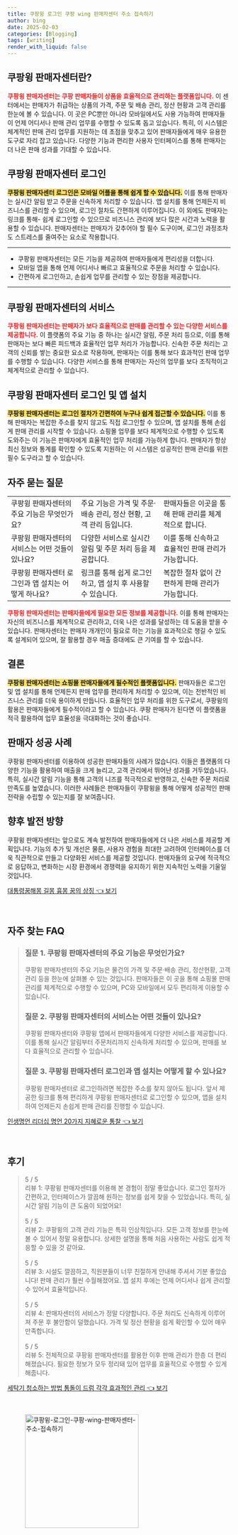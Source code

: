 ```yaml
---
title: 쿠팡윙 로그인 쿠팡 wing 판매자센터 주소 접속하기
author: bing
date: 2025-02-03
categories: [Blogging]
tags: [writing]
render_with_liquid: false
---
```



<h2 id='쿠팡윙_판매자센터란'>쿠팡윙 판매자센터란?</h2>

<p><b><span style="color: #ee2323;">쿠팡윙 판매자센터는 쿠팡 판매자들이 상품을 효율적으로 관리하는 플랫폼입니다.</span></b> 이 센터에서는 판매자가 취급하는 상품의 가격, 주문 및 배송 관리, 정산 현황과 고객 관리를 한눈에 볼 수 있습니다. 이 곳은 PC뿐만 아니라 모바일에서도 사용 가능하여 판매자들이 언제 어디서나 판매 관리 업무를 수행할 수 있도록 돕고 있습니다. 특히, 이 시스템은 체계적인 판매 관리 업무를 지원하는 데 초점을 맞추고 있어 판매자들에게 매우 유용한 도구로 자리 잡고 있습니다. 다양한 기능과 편리한 사용자 인터페이스를 통해 판매자는 더 나은 판매 성과를 기대할 수 있습니다.</p>

<h2 id='판매자센터_로그인'>쿠팡윙 판매자센터 로그인</h2>

<p><b><span style="background-color: #ffe066;">쿠팡윙 판매자센터 로그인은 모바일 어플을 통해 쉽게 할 수 있습니다.</span></b> 이를 통해 판매자는 실시간 알림 받고 주문을 신속하게 처리할 수 있습니다. 앱 설치를 통해 언제든지 비즈니스를 관리할 수 있으며, 로그인 절차도 간편하게 이루어집니다. 이 외에도 판매자는 링크를 통해- 쉽게 로그인할 수 있으므로 비즈니스 관리에 보다 많은 시간과 노력을 활용할 수 있습니다. 판매자센터는 판매자가 갖추어야 할 필수 도구이며, 로그인 과정조차도 스트레스를 줄여주는 요소로 작용합니다.</p>

<hr />

<ul>
    <li>쿠팡윙 판매자센터는 모든 기능을 제공하여 판매자들에게 편리성을 더합니다.</li>
    <li>모바일 앱을 통해 언제 어디서나 빠르고 효율적으로 주문을 처리할 수 있습니다.</li>
    <li>간편하게 로그인하고, 손쉽게 업무를 관리할 수 있는 장점을 제공합니다.</li>
</ul>

<hr />

<h2 id='쿠팡윙_판매자센터의_서비스'>쿠팡윙 판매자센터의 서비스</h2>

<p><b><span style="color: #ee2323;">쿠팡윙 판매자센터는 판매자가 보다 효율적으로 판매를 관리할 수 있는 다양한 서비스를 제공합니다.</span></b> 이 플랫폼의 주요 기능 중 하나는 실시간 알림, 주문 처리 등으로, 이를 통해 판매자는 보다 빠른 피드백과 효율적인 업무 처리가 가능합니다. 신속한 주문 처리는 고객의 신뢰를 쌓는 중요한 요소로 작용하며, 판매자는 이를 통해 보다 효과적인 판매 업무를 수행할 수 있습니다. 다양한 서비스를 통해 판매자는 자신의 업무를 보다 조직적이고 체계적으로 관리할 수 있습니다.</p>

<h2 id='로그인_및_앱_설치'>쿠팡윙 판매자센터 로그인 및 앱 설치</h2>

<p><b><span style="background-color: #ffe066;">쿠팡윙 판매자센터는 로그인 절차가 간편하여 누구나 쉽게 접근할 수 있습니다.</span></b> 이를 통해 판매자는 복잡한 주소를 찾지 않고도 직접 로그인할 수 있으며, 앱 설치를 통해 손쉽게 판매 관리를 시작할 수 있습니다. 쇼핑몰 업무를 보다 체계적으로 수행할 수 있도록 도와주는 이 기능은 판매자에게 효율적인 업무 처리를 가능하게 합니다. 판매자가 항상 최신 정보와 통계를 확인할 수 있도록 지원하는 이 시스템은 성공적인 판매 관리를 위한 필수 도구라고 할 수 있습니다.</p>

<h2 id='자주_묻는_질문'>자주 묻는 질문</h2>

<table>
    <tr>
        <td>쿠팡윙 판매자센터의 주요 기능은 무엇인가요?</td>
        <td>주요 기능은 가격 및 주문·배송 관리, 정산 현황, 고객 관리 등입니다.</td>
        <td>판매자들은 이곳을 통해 판매 관리를 체계적으로 합니다.</td>
    </tr>
    <tr>
        <td>쿠팡윙 판매자센터의 서비스는 어떤 것들이 있나요?</td>
        <td>다양한 서비스로 실시간 알림 및 주문 처리 등을 제공합니다.</td>
        <td>이를 통해 신속하고 효율적인 판매 관리가 가능합니다.</td>
    </tr>
    <tr>
        <td>쿠팡윙 판매자센터 로그인과 앱 설치는 어떻게 하나요?</td>
        <td>링크를 통해 쉽게 로그인하고, 앱 설치 후 사용할 수 있습니다.</td>
        <td>복잡한 절차 없이 간편하게 판매 관리가 가능합니다.</td>
    </tr>
</table>

<p><b><span style="color: #ee2323;">쿠팡윙 판매자센터는 판매자들에게 필요한 모든 정보를 제공합니다.</span></b> 이를 통해 판매자는 자신의 비즈니스를 체계적으로 관리하고, 더욱 나은 성과를 달성하는 데 도움을 받을 수 있습니다. 판매자센터는 판매자 개개인이 필요로 하는 기능을 효과적으로 챙길 수 있도록 설계되어 있으며, 잘 활용할 경우 매출 증대에도 큰 기여를 할 수 있습니다.</p>

<h2 id='결론'>결론</h2>

<p><b><span style="background-color: #ffe066;">쿠팡윙 판매자센터는 쇼핑몰 판매자들에게 필수적인 플랫폼입니다.</span></b> 판매자들은 로그인 및 앱 설치를 통해 언제든지 판매 업무를 편리하게 처리할 수 있으며, 이는 전반적인 비즈니스 관리를 더욱 용이하게 만듭니다. 효율적인 업무 처리를 위한 도구로서, 쿠팡윙의 활용은 판매자들에게 필수적이라고 할 수 있습니다. 쿠팡 판매자가 된다면 이 플랫폼을 적극 활용하여 업무 효율성을 극대화하는 것이 좋습니다.</p>

<h2 id='판매자_성공_사례'>판매자 성공 사례</h2>

<p>쿠팡윙 판매자센터를 이용하여 성공한 판매자들의 사례가 많습니다. 이들은 플랫폼의 다양한 기능을 활용하여 매출을 크게 늘리고, 고객 관리에서 뛰어난 성과를 거두었습니다. 특히, 실시간 알림 기능을 통해 고객의 니즈를 적극적으로 반영하고, 신속한 주문 처리로 만족도를 높였습니다. 이러한 사례들은 판매자들이 쿠팡윙을 통해 어떻게 성공적인 판매 전략을 수립할 수 있는지를 잘 보여줍니다.</p>

<h2 id='향후_발전'>향후 발전 방향</h2>

<p>쿠팡윙 판매자센터는 앞으로도 계속 발전하여 판매자들에게 더 나은 서비스를 제공할 계획입니다. 기능의 추가 및 개선은 물론, 사용자 경험을 최대한 고려하여 인터페이스를 더욱 직관적으로 만들고 다양화된 서비스를 제공할 것입니다. 판매자들의 요구에 적극적으로 응답하고, 변화하는 시장 환경에서 경쟁력을 유지하기 위한 지속적인 노력을 기울일 것입니다.</p>


<p><a class="click-button" title="대통령꿈해몽 길몽 흉몽 꿈의 상징" href="https://24nara.github.io/posts/%EB%8C%80%ED%86%B5%EB%A0%B9%EA%BF%88%ED%95%B4%EB%AA%BD-%EA%B8%B8%EB%AA%BD-%ED%9D%89%EB%AA%BD-%EA%BF%88%EC%9D%98-%EC%83%81%EC%A7%95/" rel="dofollow">대통령꿈해몽 길몽 흉몽 꿈의 상징 👈 보기</a></p><br>
<h2 id='자주_찾는_FAQ'>자주 찾는 FAQ</h2>
<div itemscope="" itemtype="https://schema.org/FAQPage"> 
<blockquote> 
<div itemscope="" itemprop="mainEntity" itemtype="https://schema.org/Question"> 
<h3 itemprop="name">질문 1. 쿠팡윙 판매자센터의 주요 기능은 무엇인가요?</h3> 
<div itemscope="" itemprop="acceptedAnswer" itemtype="https://schema.org/Answer"> 
<span itemprop="text"> 
<p>쿠팡윙 판매자센터의 주요 기능은 물건의 가격 및 주문·배송 관리, 정산현황, 고객관리 등을 한눈에 살펴볼 수 있는 것입니다. 판매자들은 이 곳을 통해 쇼핑몰 판매 관리를 체계적으로 수행할 수 있으며, PC와 모바일에서 모두 편리하게 이용할 수 있습니다.</p> 
</span> 
</div> 
</div> 

<div itemscope="" itemprop="mainEntity" itemtype="https://schema.org/Question"> 
<h3 itemprop="name">질문 2. 쿠팡윙 판매자센터의 서비스는 어떤 것들이 있나요?</h3> 
<div itemscope="" itemprop="acceptedAnswer" itemtype="https://schema.org/Answer"> 
<span itemprop="text"> 
<p>쿠팡윙 판매자센터와 쿠팡윙 앱에서 판매자들에게 다양한 서비스를 제공합니다. 이를 통해 실시간 알림부터 주문처리까지 신속하게 처리할 수 있으며, 판매를 보다 효율적으로 관리할 수 있습니다.</p> 
</span> 
</div> 
</div> 

<div itemscope="" itemprop="mainEntity" itemtype="https://schema.org/Question"> 
<h3 itemprop="name">질문 3. 쿠팡윙 판매자센터 로그인과 앱 설치는 어떻게 할 수 있나요?</h3> 
<div itemscope="" itemprop="acceptedAnswer" itemtype="https://schema.org/Answer"> 
<span itemprop="text"> 
<p>쿠팡윙 판매자센터로 로그인하려면 복잡한 주소를 찾지 않아도 됩니다. 앞서 제공한 링크를 통해 편리하게 쿠팡윙 판매자센터로 로그인할 수 있으며, 앱을 설치하여 언제든지 손쉽게 판매 관리를 진행할 수 있습니다.</p> 
</span> 
</div> 
</div> 
</blockquote> 
</div>
<p><a class="click-button" title="인생명언 리더십 명언 20가지 지혜로운 통찰" href="https://24nara.github.io/posts/%EC%9D%B8%EC%83%9D%EB%AA%85%EC%96%B8-%EB%A6%AC%EB%8D%94%EC%8B%AD-%EB%AA%85%EC%96%B8-20%EA%B0%80%EC%A7%80-%EC%A7%80%ED%98%9C%EB%A1%9C%EC%9A%B4-%ED%86%B5%EC%B0%B0/" rel="dofollow">인생명언 리더십 명언 20가지 지혜로운 통찰 👈 보기</a></p><br>
<h2 id='후기'>후기</h2>
<div itemscope itemtype="https://schema.org/Product">
  <blockquote>
  <div itemprop="review" itemscope itemtype="https://schema.org/Review">
      <div itemprop="reviewRating" itemscope itemtype="https://schema.org/Rating"> <span itemprop="ratingValue">5</span> / <span itemprop="bestRating">5</span> </div>
      <span itemprop="reviewBody">리뷰 1: 쿠팡윙 판매자센터를 이용해 본 경험이 정말 좋았습니다. 로그인 절차가 간편하고, 인터페이스가 깔끔해 원하는 정보를 쉽게 찾을 수 있었습니다. 특히, 실시간 알림 기능이 큰 도움이 되었어요!</span>
  </div>
  <br>
  <div itemprop="review" itemscope itemtype="https://schema.org/Review">
      <div itemprop="reviewRating" itemscope itemtype="https://schema.org/Rating"> <span itemprop="ratingValue">5</span> / <span itemprop="bestRating">5</span> </div>
      <span itemprop="reviewBody">리뷰 2: 쿠팡윙의 고객 관리 기능은 특히 인상적입니다. 모든 고객 정보를 한눈에 볼 수 있어서 정말 유용합니다. 상세한 설명을 통해 처음 사용하는 사람도 쉽게 적응할 수 있을 것 같아요.</span>
  </div>
  <br>
  <div itemprop="review" itemscope itemtype="https://schema.org/Review">
      <div itemprop="reviewRating" itemscope itemtype="https://schema.org/Rating"> <span itemprop="ratingValue">5</span> / <span itemprop="bestRating">5</span> </div>
      <span itemprop="reviewBody">리뷰 3: 시설도 깔끔하고, 직원분들이 너무 친절하게 안내해 주셔서 기분 좋았습니다! 판매 관리가 훨씬 수월해졌어요. 앱 설치 후에는 언제 어디서나 쉽게 관리할 수 있어서 효율적입니다.</span>
  </div>
  <br>
  <div itemprop="review" itemscope itemtype="https://schema.org/Review">
      <div itemprop="reviewRating" itemscope itemtype="https://schema.org/Rating"> <span itemprop="ratingValue">5</span> / <span itemprop="bestRating">5</span> </div>
      <span itemprop="reviewBody">리뷰 4: 판매자센터의 서비스가 정말 다양합니다. 주문 처리도 신속하게 이루어져 주문 후 불안함이 덜했습니다. 가격 및 정산 현황을 쉽게 확인할 수 있어 매우 만족합니다.</span>
  </div>
  <br>
  <div itemprop="review" itemscope itemtype="https://schema.org/Review">
      <div itemprop="reviewRating" itemscope itemtype="https://schema.org/Rating"> <span itemprop="ratingValue">5</span> / <span itemprop="bestRating">5</span> </div>
      <span itemprop="reviewBody">리뷰 5: 전체적으로 쿠팡윙 판매자센터를 활용한 이후 판매 관리가 한층 더 편리해졌습니다. 필요한 정보가 모두 정리돼 있어 업무를 효율적으로 수행할 수 있게 해줍니다.</span>
  </div>
  </blockquote>
</div>
<p><a class="click-button" title="세탁기 청소하는 방법 통돌이 드럼 각각 효과적인 관리" href="https://24nara.github.io/posts/%EC%84%B8%ED%83%81%EA%B8%B0-%EC%B2%AD%EC%86%8C%ED%95%98%EB%8A%94-%EB%B0%A9%EB%B2%95-%ED%86%B5%EB%8F%8C%EC%9D%B4-%EB%93%9C%EB%9F%BC-%EA%B0%81%EA%B0%81-%ED%9A%A8%EA%B3%BC%EC%A0%81%EC%9D%B8-%EA%B4%80%EB%A6%AC/" rel="dofollow">세탁기 청소하는 방법 통돌이 드럼 각각 효과적인 관리 👈 보기</a></p><br>
<figure class="image"><img src="https://24nara.github.io/assets/img/thumbnail/쿠팡윙-로그인-쿠팡-wing-판매자센터-주소-접속하기.webp" alt="쿠팡윙-로그인-쿠팡-wing-판매자센터-주소-접속하기" width="256" height="256"></figure>